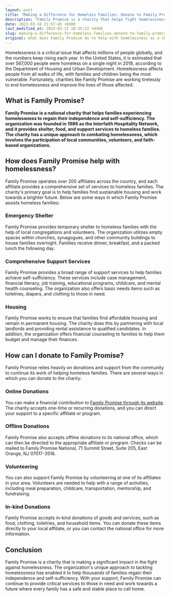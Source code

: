 ```yaml
---
layout: post
title: "Making a Difference for Homeless Families: Donate to Family Promise Today"
description: "Family Promise is a charity that helps fight homelessness by providing shelter, meals, and comprehensive support for families. You can make a donation on their website to support their cause."
date: 2023-03-18 21:57:45 +0300
last_modified_at: 2023-03-21 10:35:22 +0300
slug: making-a-difference-for-homeless-families-donate-to-family-promise-today
original: what does Family Promise do to help with homelessness as a charity, how do they do it, how can i donate?
---
```

Homelessness is a critical issue that affects millions of people globally, and the numbers keep rising each year. In the United States, it is estimated that over 567,000 people were homeless on a single night in 2018, according to the Department of Housing and Urban Development. Homelessness affects people from all walks of life, with families and children being the most vulnerable. Fortunately, charities like Family Promise are working tirelessly to end homelessness and improve the lives of those affected.

## What is Family Promise?

**Family Promise is a national charity that helps families experiencing homelessness to regain their independence and self-sufficiency. The organization was founded in 1986 as the Interfaith Hospitality Network, and it provides shelter, food, and support services to homeless families. The charity has a unique approach to combating homelessness, which involves the participation of local communities, volunteers, and faith-based organizations.**

## How does Family Promise help with homelessness?

Family Promise operates over 200 affiliates across the country, and each affiliate provides a comprehensive set of services to homeless families. The charity's primary goal is to help families find sustainable housing and work towards a brighter future. Below are some ways in which Family Promise assists homeless families:

### Emergency Shelter

Family Promise provides temporary shelter to homeless families with the help of local congregations and volunteers. The organization utilizes empty spaces within churches, synagogues, and other community buildings to house families overnight. Families receive dinner, breakfast, and a packed lunch the following day.

### Comprehensive Support Services

Family Promise provides a broad range of support services to help families achieve self-sufficiency. These services include case management, financial literacy, job training, educational programs, childcare, and mental health counseling. The organization also offers basic needs items such as toiletries, diapers, and clothing to those in need.

### Housing

Family Promise works to ensure that families find affordable housing and remain in permanent housing. The charity does this by partnering with local landlords and providing rental assistance to qualified candidates. In addition, the organization offers financial counseling to families to help them budget and manage their finances.

## How can I donate to Family Promise?

Family Promise relies heavily on donations and support from the community to continue its work of helping homeless families. There are several ways in which you can donate to the charity:

### Online Donations

You can make a financial contribution to [Family Promise through its website](https://familypromise.org/). The charity accepts one-time or recurring donations, and you can direct your support to a specific affiliate or program.

### Offline Donations

Family Promise also accepts offline donations to its national office, which can then be directed to the appropriate affiliate or program. Checks can be mailed to Family Promise National, 71 Summit Street, Suite 205, East Orange, NJ 07017-3516.

### Volunteering

You can also support Family Promise by volunteering at one of its affiliates in your area. Volunteers are needed to help with a range of activities, including meal preparation, childcare, transportation, mentorship, and fundraising.

### In-kind Donations

Family Promise accepts in-kind donations of goods and services, such as food, clothing, toiletries, and household items. You can donate these items directly to your local affiliate, or you can contact the national office for more information.

## Conclusion

Family Promise is a charity that is making a significant impact in the fight against homelessness. The organization's unique approach to tackling homelessness has enabled it to help thousands of families regain their independence and self-sufficiency. With your support, Family Promise can continue to provide critical services to those in need and work towards a future where every family has a safe and stable place to call home.